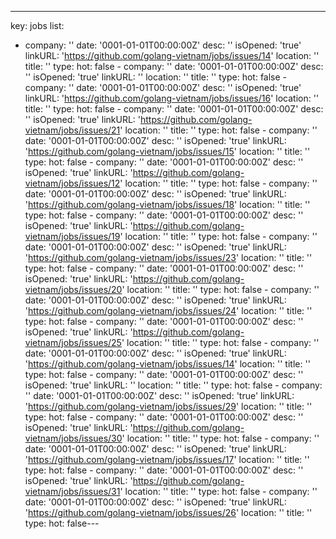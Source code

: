 ---
key: jobs
list:
  - company: ''
    date: '0001-01-01T00:00:00Z'
    desc: ''
    isOpened: 'true'
    linkURL: 'https://github.com/golang-vietnam/jobs/issues/14'
    location: ''
    title: ''
    type: 
   hot: false  - company: ''
    date: '0001-01-01T00:00:00Z'
    desc: ''
    isOpened: 'true'
    linkURL: ''
    location: ''
    title: ''
    type: 
   hot: false  - company: ''
    date: '0001-01-01T00:00:00Z'
    desc: ''
    isOpened: 'true'
    linkURL: 'https://github.com/golang-vietnam/jobs/issues/16'
    location: ''
    title: ''
    type: 
   hot: false  - company: ''
    date: '0001-01-01T00:00:00Z'
    desc: ''
    isOpened: 'true'
    linkURL: 'https://github.com/golang-vietnam/jobs/issues/21'
    location: ''
    title: ''
    type: 
   hot: false  - company: ''
    date: '0001-01-01T00:00:00Z'
    desc: ''
    isOpened: 'true'
    linkURL: 'https://github.com/golang-vietnam/jobs/issues/15'
    location: ''
    title: ''
    type: 
   hot: false  - company: ''
    date: '0001-01-01T00:00:00Z'
    desc: ''
    isOpened: 'true'
    linkURL: 'https://github.com/golang-vietnam/jobs/issues/12'
    location: ''
    title: ''
    type: 
   hot: false  - company: ''
    date: '0001-01-01T00:00:00Z'
    desc: ''
    isOpened: 'true'
    linkURL: 'https://github.com/golang-vietnam/jobs/issues/18'
    location: ''
    title: ''
    type: 
   hot: false  - company: ''
    date: '0001-01-01T00:00:00Z'
    desc: ''
    isOpened: 'true'
    linkURL: 'https://github.com/golang-vietnam/jobs/issues/19'
    location: ''
    title: ''
    type: 
   hot: false  - company: ''
    date: '0001-01-01T00:00:00Z'
    desc: ''
    isOpened: 'true'
    linkURL: 'https://github.com/golang-vietnam/jobs/issues/23'
    location: ''
    title: ''
    type: 
   hot: false  - company: ''
    date: '0001-01-01T00:00:00Z'
    desc: ''
    isOpened: 'true'
    linkURL: 'https://github.com/golang-vietnam/jobs/issues/20'
    location: ''
    title: ''
    type: 
   hot: false  - company: ''
    date: '0001-01-01T00:00:00Z'
    desc: ''
    isOpened: 'true'
    linkURL: 'https://github.com/golang-vietnam/jobs/issues/24'
    location: ''
    title: ''
    type: 
   hot: false  - company: ''
    date: '0001-01-01T00:00:00Z'
    desc: ''
    isOpened: 'true'
    linkURL: 'https://github.com/golang-vietnam/jobs/issues/25'
    location: ''
    title: ''
    type: 
   hot: false  - company: ''
    date: '0001-01-01T00:00:00Z'
    desc: ''
    isOpened: 'true'
    linkURL: 'https://github.com/golang-vietnam/jobs/issues/14'
    location: ''
    title: ''
    type: 
   hot: false  - company: ''
    date: '0001-01-01T00:00:00Z'
    desc: ''
    isOpened: 'true'
    linkURL: ''
    location: ''
    title: ''
    type: 
   hot: false  - company: ''
    date: '0001-01-01T00:00:00Z'
    desc: ''
    isOpened: 'true'
    linkURL: 'https://github.com/golang-vietnam/jobs/issues/29'
    location: ''
    title: ''
    type: 
   hot: false  - company: ''
    date: '0001-01-01T00:00:00Z'
    desc: ''
    isOpened: 'true'
    linkURL: 'https://github.com/golang-vietnam/jobs/issues/30'
    location: ''
    title: ''
    type: 
   hot: false  - company: ''
    date: '0001-01-01T00:00:00Z'
    desc: ''
    isOpened: 'true'
    linkURL: 'https://github.com/golang-vietnam/jobs/issues/17'
    location: ''
    title: ''
    type: 
   hot: false  - company: ''
    date: '0001-01-01T00:00:00Z'
    desc: ''
    isOpened: 'true'
    linkURL: 'https://github.com/golang-vietnam/jobs/issues/31'
    location: ''
    title: ''
    type: 
   hot: false  - company: ''
    date: '0001-01-01T00:00:00Z'
    desc: ''
    isOpened: 'true'
    linkURL: 'https://github.com/golang-vietnam/jobs/issues/26'
    location: ''
    title: ''
    type: 
   hot: false---